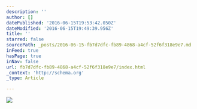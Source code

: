 ```yaml
---
description: ''
author: []
datePublished: '2016-06-15T19:53:42.050Z'
dateModified: '2016-06-15T19:49:39.956Z'
title: ''
starred: false
sourcePath: _posts/2016-06-15-fb7d7dfc-fb89-4868-a4cf-52f6f318e9e7.md
inFeed: true
hasPage: true
inNav: false
url: fb7d7dfc-fb89-4868-a4cf-52f6f318e9e7/index.html
_context: 'http://schema.org'
_type: Article

---
```

![](https://the-grid-user-content.s3-us-west-2.amazonaws.com/ce5ce5f0-67c4-4b45-bcf9-27e527d9edbc.jpg)